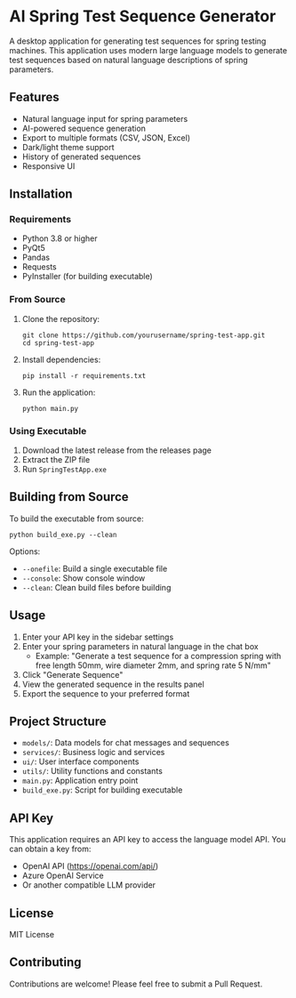 # AI Spring Test Sequence Generator

A desktop application for generating test sequences for spring testing machines. This application uses modern large language models to generate test sequences based on natural language descriptions of spring parameters.

## Features

- Natural language input for spring parameters
- AI-powered sequence generation
- Export to multiple formats (CSV, JSON, Excel)
- Dark/light theme support
- History of generated sequences
- Responsive UI

## Installation

### Requirements

- Python 3.8 or higher
- PyQt5
- Pandas
- Requests
- PyInstaller (for building executable)

### From Source

1. Clone the repository:
   ```
   git clone https://github.com/yourusername/spring-test-app.git
   cd spring-test-app
   ```

2. Install dependencies:
   ```
   pip install -r requirements.txt
   ```

3. Run the application:
   ```
   python main.py
   ```

### Using Executable

1. Download the latest release from the releases page
2. Extract the ZIP file
3. Run `SpringTestApp.exe`

## Building from Source

To build the executable from source:

```
python build_exe.py --clean
```

Options:
- `--onefile`: Build a single executable file
- `--console`: Show console window 
- `--clean`: Clean build files before building

## Usage

1. Enter your API key in the sidebar settings
2. Enter your spring parameters in natural language in the chat box
   - Example: "Generate a test sequence for a compression spring with free length 50mm, wire diameter 2mm, and spring rate 5 N/mm"
3. Click "Generate Sequence"
4. View the generated sequence in the results panel
5. Export the sequence to your preferred format

## Project Structure

- `models/`: Data models for chat messages and sequences
- `services/`: Business logic and services
- `ui/`: User interface components
- `utils/`: Utility functions and constants
- `main.py`: Application entry point
- `build_exe.py`: Script for building executable

## API Key

This application requires an API key to access the language model API. You can obtain a key from:
- OpenAI API (https://openai.com/api/)
- Azure OpenAI Service
- Or another compatible LLM provider

## License

MIT License

## Contributing

Contributions are welcome! Please feel free to submit a Pull Request. 
